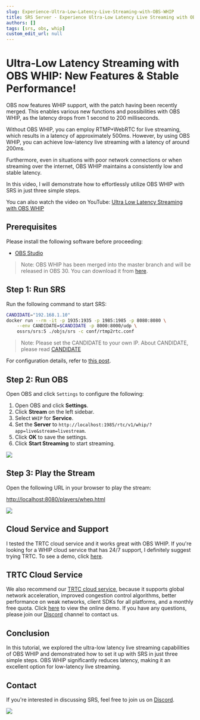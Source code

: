```yaml
---
slug: Experience-Ultra-Low-Latency-Live-Streaming-with-OBS-WHIP
title: SRS Server - Experience Ultra-Low Latency Live Streaming with OBS WHIP!
authors: []
tags: [srs, obs, whip]
custom_edit_url: null
---
```


# Ultra-Low Latency Streaming with OBS WHIP: New Features & Stable Performance!

OBS now features WHIP support, with the patch having been recently merged. This enables 
various new functions and possibilities with OBS WHIP, as the latency drops from 1 second 
to 200 milliseconds.

Without OBS WHIP, you can employ RTMP+WebRTC for live streaming, which results in a latency 
of approximately 500ms. However, by using OBS WHIP, you can achieve low-latency live 
streaming with a latency of around 200ms.

<!--truncate-->

Furthermore, even in situations with poor network connections or when streaming over the 
internet, OBS WHIP maintains a consistently low and stable latency.

In this video, I will demonstrate how to effortlessly utilize OBS WHIP with SRS in just 
three simple steps.

You can also watch the video on YouTube: [Ultra Low Latency Streaming with OBS WHIP](https://youtu.be/SqrazCPWcV0)

## Prerequisites

Please install the following software before proceeding:

- [OBS Studio](https://obsproject.com/download)

> Note: OBS WHIP has been merged into the master branch and will be released in OBS 30.
> You can download it from [here](https://github.com/obsproject/obs-studio/releases/tag/30.0.0-rc1).

## Step 1: Run SRS

Run the following command to start SRS:

```bash
CANDIDATE="192.168.1.10"
docker run --rm -it -p 1935:1935 -p 1985:1985 -p 8080:8080 \
    --env CANDIDATE=$CANDIDATE -p 8000:8000/udp \
    ossrs/srs:5 ./objs/srs -c conf/rtmp2rtc.conf
```

> Note: Please set the CANDIDATE to your own IP. About CANDIDATE, please read [CANDIDATE](/docs/v5/doc/webrtc#config-candidate)

For configuration details, refer to [this post](/docs/v5/doc/getting-started#webrtc-for-live-streaming).

## Step 2: Run OBS

Open OBS and click `Settings` to configure the following:

1. Open OBS and click **Settings**.
1. Click **Stream** on the left sidebar.
1. Select `WHIP` for **Service**.
1. Set the **Server** to `http://localhost:1985/rtc/v1/whip/?app=live&stream=livestream`.
1. Click **OK** to save the settings.
1. Click **Start Streaming** to start streaming.

![](/img/blog-2023-06-15-011.png)

## Step 3: Play the Stream

Open the following URL in your browser to play the stream:

[http://localhost:8080/players/whep.html](http://localhost:8080/players/whep.html)

![](/img/blog-2023-06-15-012.png)

## Cloud Service and Support

I tested the TRTC cloud service and it works great with OBS WHIP. If you're looking for 
a WHIP cloud service that has 24/7 support, I definitely suggest trying TRTC. To see a 
demo, click [here](https://tencent-rtc.github.io/obs-trtc/).

## TRTC Cloud Service

We also recommend our [TRTC cloud service](https://ossrs.io/trtc/register?utm_source=community&utm_medium=ossrs&utm_campaign=OBS-WHIP-TRTC&_channel_track_key=K7mXPmCZ), 
because it supports global network acceleration, improved congestion control algorithms, better performance on weak networks, 
client SDKs for all platforms, and a monthly free quota. Click [here](https://ossrs.io/trtc/demo?utm_source=community&utm_medium=ossrs&utm_campaign=OBS-WHIP-TRTC&_channel_track_key=lfJKyOlF)
to view the online demo. If you have any questions, please join our [Discord](https://discord.gg/DCCH6HyhuT) channel
to contact us.

## Conclusion

In this tutorial, we explored the ultra-low latency live streaming capabilities of OBS WHIP and 
demonstrated how to set it up with SRS in just three simple steps. OBS WHIP significantly reduces 
latency, making it an excellent option for low-latency live streaming.

## Contact

If you're interested in discussing SRS, feel free to join us on [Discord](https://discord.gg/yZ4BnPmHAd).

![](https://ossrs.net/gif/v1/sls.gif?site=ossrs.io&path=/lts/blog-en/2023-06-15-Experience-Ultra-Low-Latency-Live-Streaming-with-OBS-WHIP)
